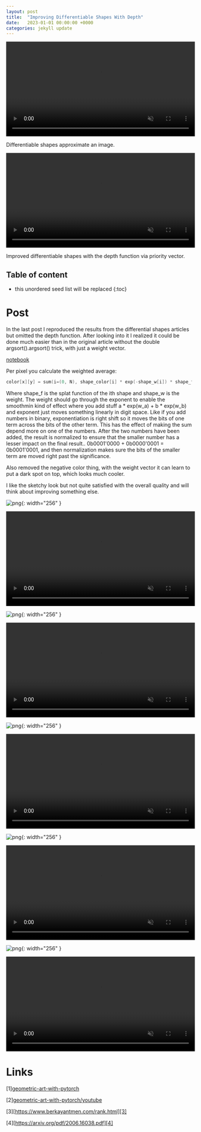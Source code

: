 ```yaml
---
layout: post
title:  "Improving Differentiable Shapes With Depth"
date:   2023-01-01 00:00:00 +0000
categories: jekyll update
---
```


<script type="text/x-mathjax-config">
  MathJax.Hub.Config({
    tex2jax: {
      skipTags: ['script', 'noscript', 'style', 'textarea', 'pre'],
      inlineMath: [['$$','$$']]
    }
  });
</script>
<script src="https://cdn.mathjax.org/mathjax/latest/MathJax.js?config=TeX-AMS-MML_HTMLorMML" type="text/javascript"></script>

<video height="256" autoplay loop muted>
<source src="/assets/ml_image_splats/experiment_video_1.mp4" type="video/mp4">
</video>

Differentiable shapes approximate an image.

<video height="256" autoplay loop muted>
<source src="/assets/ml_image_splats_2/experiment_video_1.mp4" type="video/mp4">
</video>

Improved differentiable shapes with the depth function via priority vector.

## Table of content
* this unordered seed list will be replaced
{:toc}

# Post

In the last post I reproduced the results from the differential shapes articles but omitted the depth function. After looking into it I realized it could be done much easier than in the original article without the double argsort().argsort() trick, with just a weight vector.

[notebook](/assets/ml_image_splats_2/experiment.html)  

Per pixel you calculate the weighted average:

```c++
color[x][y] = sum(i=(0, N), shape_color[i] * exp(-shape_w[i]) * shape_f[i][x][y]) / sum(i=(0, N), exp(-shape_w[i]) * shape_f[i][x][y])
```

Where shape_f is the splat function of the ith shape and shape_w is the weight. The weight should go through the exponent to enable the smoothmin kind of effect where you add stuff a * exp(w_a) + b * exp(w_b) and exponent just moves something linearly in digit space. Like if you add numbers in binary, exponentiation is right shift so it moves the bits of one term across the bits of the other term. This has the effect of making the sum depend more on one of the numbers. After the two numbers have been added, the result is normalized to ensure that the smaller number has a lesser impact on the final result.. 0b0001'0000 + 0b0000'0001 = 0b0001'0001, and then normalization makes sure the bits of the smaller term are moved right past the significance.

Also removed the negative color thing, with the weight vector it can learn to put a dark spot on top, which looks much cooler.

I like the sketchy look but not quite satisfied with the overall quality and will think about improving something else.

![png](/assets/ml_image_splats_2/example_input_2.png){: width="256" }

<video height="256" autoplay loop muted>
<source src="/assets/ml_image_splats_2/experiment_video_2.mp4" type="video/mp4">
</video>

![png](/assets/ml_image_splats_2/example_input_3.png){: width="256" }

<video height="256" autoplay loop muted>
<source src="/assets/ml_image_splats_2/experiment_video_3.mp4" type="video/mp4">
</video>


![png](/assets/ml_image_splats_2/example_input_4.png){: width="256" }

<video height="256" autoplay loop muted>
<source src="/assets/ml_image_splats_2/experiment_video_4.mp4" type="video/mp4">
</video>


![png](/assets/ml_image_splats_2/example_input_5.png){: width="256" }

<video height="256" autoplay loop muted>
<source src="/assets/ml_image_splats_2/experiment_video_5.mp4" type="video/mp4">
</video>

![png](/assets/ml_image_splats_2/example_input_6.png){: width="256" }

<video height="256" autoplay loop muted>
<source src="/assets/ml_image_splats_2/experiment_video_6.mp4" type="video/mp4">
</video>

# Links

[1][geometric-art-with-pytorch][1]

[1]: https://towardsdatascience.com/geometric-art-with-pytorch-c6d92bf3e320/

[2][geometric-art-with-pytorch/youtube][2]

[2]: https://www.youtube.com/watch?v=OSA5fZZwEW4/

[3][https://www.berkayantmen.com/rank.html][3]

[3]: https://www.berkayantmen.com/rank.html/

[4][https://arxiv.org/pdf/2006.16038.pdf][4]

[4]: https://arxiv.org/pdf/2006.16038.pdf/


<script src="https://utteranc.es/client.js"
        repo="aschrein/aschrein.github.io"
        issue-term="pathname"
        theme="github-dark"
        crossorigin="anonymous"
        async>
</script>
